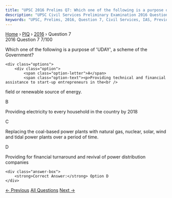 ```yaml
---
title: "UPSC 2016 Prelims Q7: Which one of the following is a purpose of 'UDAY', a scheme..."
description: "UPSC Civil Services Preliminary Examination 2016 Question 7 with options and answer"
keywords: "UPSC, Prelims, 2016, Question 7, Civil Services, IAS, Previous Year Questions"
---
```


<nav class="breadcrumb">
    <a href="../../">Home</a>
    <span>›</span>
    <a href="../">PIQ</a>
    <span>›</span>
    <a href="./">2016</a>
    <span>›</span>
    <span>Question 7</span>
</nav>

<div class="question-header">
    <div class="question-meta">
        <span class="year-badge">2016</span>
        <span class="question-number">Question 7</span>
        <span class="progress">7/100</span>
    </div>
    <div class="progress-bar">
        <div class="progress-fill" style="width: 7.0%"></div>
    </div>
</div>

<div class="question-content">
    <div class="question-text">
        <p>Which one of the following is a purpose of 'UDAY', a scheme of the Government?</p>
    </div>
    
    <div class="options">
        <div class="option">
            <span class="option-letter">A</span>
            <span class="option-text"><p>Providing technical and financial assistance to start-up entrepreneurs in the<br />
field or renewable source of energy.</p></span>
        </div>
        <div class="option">
            <span class="option-letter">B</span>
            <span class="option-text"><p>Providing electricity to every household in the country by 2018</p></span>
        </div>
        <div class="option">
            <span class="option-letter">C</span>
            <span class="option-text"><p>Replacing the coal-based power plants with natural gas, nuclear, solar, wind<br />
and tidal power plants over a period of time.</p></span>
        </div>
        <div class="option correct">
            <span class="option-letter">D</span>
            <span class="option-text"><p>Providing for financial turnaround and revival of power distribution companies</p></span>
        </div>
    </div>

    <div class="answer-box">
        <strong>Correct Answer:</strong> Option D
    </div>
</div>

<div class="question-nav">
    <a href="../q006-the-term-intended-nationally-determined-contributi/" class="nav-btn prev">← Previous</a>
    <a href="../" class="nav-btn center">All Questions</a>
    <a href="../q008-with-reference-to-ifc-masala-bonds-sometimes-given/" class="nav-btn next">Next →</a>
</div>
